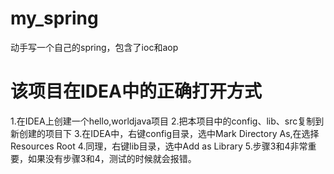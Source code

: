 # my_spring
动手写一个自己的spring，包含了ioc和aop

# 该项目在IDEA中的正确打开方式
1.在IDEA上创建一个hello,worldjava项目
2.把本项目中的config、lib、src复制到新创建的项目下
3.在IDEA中，右键config目录，选中Mark Directory As,在选择Resources Root
4.同理，右键lib目录，选中Add as Library
5.步骤3和4非常重要，如果没有步骤3和4，测试的时候就会报错。
